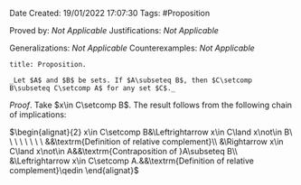 <div class="topSpace"></div>

Date Created: 19/01/2022 17:07:30
Tags: #Proposition

Proved by: _Not Applicable_
Justifications: _Not Applicable_

Generalizations: _Not Applicable_
Counterexamples: _Not Applicable_

``` ad-Proposition
title: Proposition.

_Let $A$ and $B$ be sets. If $A\subseteq B$, then $C\setcomp B\subseteq C\setcomp A$ for any set $C$._

```

_Proof_. Take $x\in C\setcomp B$. The result follows from the following chain of implications:

$\begin{alignat}{2}
    x\in C\setcomp B&\Leftrightarrow x\in C\land x\not\in B\ \ \ \ \ \ \ \ &&\textrm{Definition of relative complement}\\
    &\Rightarrow x\in C\land x\not\in A&&\textrm{Contraposition of }A\subseteq B\\
    &\Leftrightarrow x\in C\setcomp A.&&\textrm{Definition of relative complement}\qedin
\end{alignat}$
